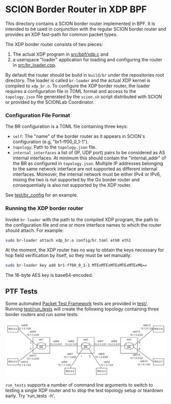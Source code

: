 SCION Border Router in XDP BPF
==============================

This directory contains a SCION border router implemented in BPF. It is intended to be used in
conjunction with the regular SCION border router and provides an XDP fast-path for common packet
types.

The XDP border router consists of two pieces:
1. The actual XDP program in [src/bpf/xdp.c](src/bpf/xdp.c) and
2. a userspace "loader" application for loading and configuring the router in
  [src/br_loader.cpp](src/br_loader.cpp).

By default the router should be build in `build/br` under the repositories root directory. The
loader is called `br-loader` and the actual XDP kernel is compiled to `xdp_br.o`. To configure the
XDP border router, the loader requires a configuration file in TOML format and access to the
`topology.json` file generated by the `scion.sh` script distributed with SCION or provided by the
SCIONLab Coordinator.

### Configuration File Format
The BR configuration is a TOML file containing three keys:
- `self`: The "name" of the border router as it appears in SCION's configuration
  (e.g, "br1-ff00_0_1-1").
- `topology`: Path to the `topology.json` file.
- `internal_interfaces` a list of (IP, UDP port) pairs to be considered as AS internal interfaces.
  At minimum this should contain the "internal_addr" of the BR as configured in `topology.json`.
  Multiple IP addresses belonging to the same network interface are not supported as different
  internal interfaces. Moreover, the internal network must be either IPv4 or IPv6, mixing the two
  is not supported by the Go border router and consequentially is also not supported by the XDP
  router.

See [test/br_config](test/br_config) for an example.

### Running the XDP border router
Invoke `br-loader` with the path to the compiled XDP program, the path to the configuration file and
one or more interface names to which the router should attach. For example:
```bash
sudo br-loader attach xdp_br.o config/br.toml eth0 eth1
```

At the moment, the XDP router has no way to obtain the keys necessary for hop field verification by
itself, so they must be set manually:
```bash
sudo br-loader key add br1-ff00_0_1-1 MTExMTExMTExMTExMTExMQ==
```
The 16-byte AES key is base64-encoded.

PTF Tests
---------
Some automated [Packet Test Framework](https://github.com/p4lang/ptf) tests are provided in
[test/](test/). Running [test/run_tests](test/run_tests) will create the following topology
containing three border routers and run some tests:

![Topology](test/images/test_topo.png)

`run_tests` supports a number of command line arguments to switch to testing a single XDP router
and to stop the test topology setup or teardown early. Try 'run_tests -h'.
